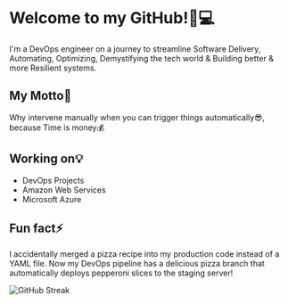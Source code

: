 # Welcome to my GitHub!🚀💻


I'm a DevOps engineer on a journey to streamline Software Delivery, Automating, Optimizing, Demystifying the tech world & Building better & more Resilient systems.


##  My Motto🎯
Why intervene manually when you can trigger things automatically😎, because Time is money💰


##  Working on💡
- DevOps Projects
- Amazon Web Services
- Microsoft Azure



##  Fun fact⚡


I accidentally merged a pizza recipe into my production code instead of a YAML file. Now my DevOps pipeline has a delicious pizza branch that automatically deploys pepperoni slices to the staging server! 



![GitHub Streak](https://github-readme-streak-stats.herokuapp.com/?user=MeenalJy&theme=default)

<!--
**MeenalJy/MeenalJy** is a ✨ _special_ ✨ repository because its `README.md` (this file) appears on your GitHub profile.

Here are some ideas to get you started:


-->
